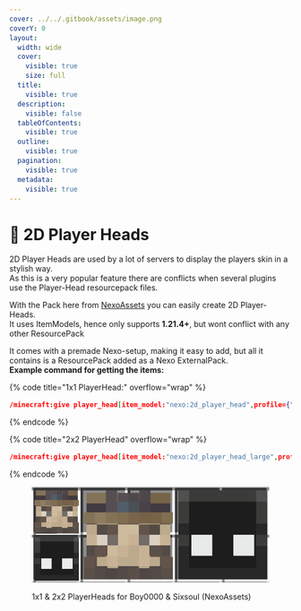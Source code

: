 ```yaml
---
cover: ../../.gitbook/assets/image.png
coverY: 0
layout:
  width: wide
  cover:
    visible: true
    size: full
  title:
    visible: true
  description:
    visible: false
  tableOfContents:
    visible: true
  outline:
    visible: true
  pagination:
    visible: true
  metadata:
    visible: true
---
```


# 🤖 2D Player Heads

2D Player Heads are used by a lot of servers to display the players skin in a stylish way.\
As this is a very popular feature there are conflicts when several plugins use the Player-Head resourcepack files.

With the Pack here from [NexoAssets](https://mcmodels.net/products/14834/2d-player-heads) you can easily create 2D Player-Heads.\
It uses ItemModels, hence only supports **1.21.4+**, but wont conflict with any other ResourcePack

It comes with a premade Nexo-setup, making it easy to add, but all it contains is a ResourcePack added as a Nexo ExternalPack.\
**Example command for getting the items:**

{% code title="1x1 PlayerHead:" overflow="wrap" %}
```json
/minecraft:give player_head[item_model:"nexo:2d_player_head",profile={"name":"boy0000"}]
```
{% endcode %}

{% code title="2x2 PlayerHead" overflow="wrap" %}
```json
/minecraft:give player_head[item_model:"nexo:2d_player_head_large",profile={"name":"boy0000"}]
```
{% endcode %}

<figure><img src="../../.gitbook/assets/image (1).png" alt=""><figcaption><p>1x1 &#x26; 2x2 PlayerHeads for Boy0000 &#x26; Sixsoul (NexoAssets)</p></figcaption></figure>
